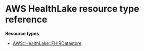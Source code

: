 # AWS HealthLake resource type reference<a name="AWS_HealthLake"></a>

**Resource types**
+ [AWS::HealthLake::FHIRDatastore](aws-resource-healthlake-fhirdatastore.md)
